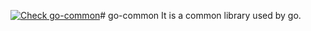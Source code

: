 [![Check go-common](https://github.com/y-miyazaki/go-common/actions/workflows/check.yaml/badge.svg?branch=master)](https://github.com/y-miyazaki/go-common/actions/workflows/check.yaml)# go-common
It is a common library used by go.
